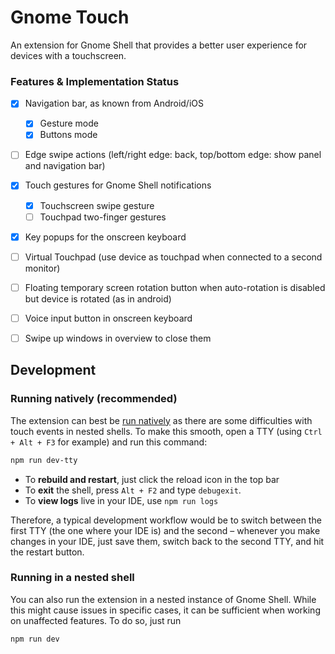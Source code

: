 
# Gnome Touch

An extension for Gnome Shell that provides a better user 
experience for devices with a touchscreen.

### Features &amp; Implementation Status
 - [x] Navigation bar, as known from Android/iOS
   - [x] Gesture mode
   - [x] Buttons mode
 - [ ] Edge swipe actions (left/right edge: back, top/bottom edge:
       show panel and navigation bar)
 - [x] Touch gestures for Gnome Shell notifications
   - [x] Touchscreen swipe gesture
   - [ ] Touchpad two-finger gestures
 - [x] Key popups for the onscreen keyboard
 - [ ] Virtual Touchpad (use device as touchpad when connected to a 
       second monitor)
 - [ ] Floating temporary screen rotation button when auto-rotation
       is disabled but device is rotated (as in android)
 - [ ] Voice input button in onscreen keyboard
 - [ ] Swipe up windows in overview to close them



## Development

### Running natively (recommended)

The extension can best be [run natively](https://gitlab.gnome.org/GNOME/gnome-shell/-/blob/main/docs/building-and-running.md#native) as
there are some difficulties with touch events in nested shells. To make
this smooth, open a TTY (using `Ctrl + Alt + F3` for example) and run
this command:

```bash
npm run dev-tty
```

 - To **rebuild and restart**, just click the reload icon in the top bar
 - To **exit** the shell, press `Alt + F2` and type `debugexit`.
 - To **view logs** live in your IDE, use `npm run logs`

Therefore, a typical development workflow would be to switch between
the first TTY (the one where your IDE is) and the second – whenever you make changes in your IDE, just 
save them, switch back to the second TTY, and hit the restart button.

### Running in a nested shell
You can also run the extension in a nested instance of Gnome Shell. While
this might cause issues in specific cases, it can be sufficient when working
on unaffected features. To do so, just run

```bash
npm run dev
```
